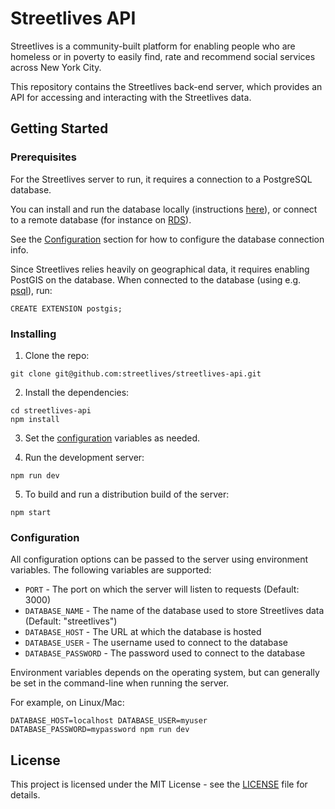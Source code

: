 # Streetlives API

Streetlives is a community-built platform for enabling people who are homeless or in poverty to easily find, rate and recommend social services across New York City.

This repository contains the Streetlives back-end server, which provides an API for accessing and interacting with the Streetlives data.

## Getting Started

### Prerequisites

For the Streetlives server to run, it requires a connection to a PostgreSQL database.

You can install and run the database locally (instructions [here](https://wiki.postgresql.org/wiki/Detailed_installation_guides)), or connect to a remote database (for instance on [RDS](https://aws.amazon.com/rds/)).

See the [Configuration](#configuration) section for how to configure the database connection info.

Since Streetlives relies heavily on geographical data, it requires enabling PostGIS on the database. When connected to the database (using e.g. [psql](https://www.postgresql.org/docs/current/static/app-psql.html)), run:

```
CREATE EXTENSION postgis;
```

### Installing

1. Clone the repo:

```
git clone git@github.com:streetlives/streetlives-api.git
```

2. Install the dependencies:

```
cd streetlives-api
npm install
```

3. Set the [configuration](#configuration) variables as needed.

4. Run the development server:

```
npm run dev
```

5. To build and run a distribution build of the server:

```
npm start
```

### Configuration

All configuration options can be passed to the server using environment variables. The following variables are supported:

* `PORT` - The port on which the server will listen to requests (Default: 3000)
* `DATABASE_NAME` - The name of the database used to store Streetlives data (Default: "streetlives")
* `DATABASE_HOST` - The URL at which the database is hosted
* `DATABASE_USER` - The username used to connect to the database
* `DATABASE_PASSWORD` - The password used to connect to the database

Environment variables depends on the operating system, but can generally be set in the command-line when running the server.

For example, on Linux/Mac:

```
DATABASE_HOST=localhost DATABASE_USER=myuser DATABASE_PASSWORD=mypassword npm run dev
```

## License

This project is licensed under the MIT License - see the [LICENSE](LICENSE) file for details.
